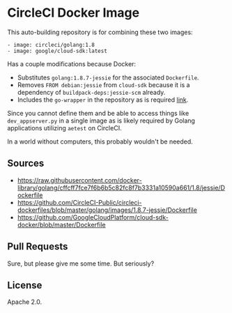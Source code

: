 # CircleCI Docker Image

This auto-building repository is for combining these two images:
```
- image: circleci/golang:1.8
- image: google/cloud-sdk:latest
```

Has a couple modifications because Docker:
* Substitutes `golang:1.8.7-jessie` for the associated `Dockerfile`.
* Removes `FROM debian:jessie` from `cloud-sdk` because it is a dependency of `buildpack-deps:jessie-scm` already.
* Includes the `go-wrapper` in the repository as is required [link](https://github.com/docker-library/golang/blob/cffcff7fce7f6b6b5c82fc8f7b3331a10590a661/1.8/jessie/go-wrapper).

Since you cannot define them and be able to access things like `dev_appserver.py` in a single image as is likely required by Golang applications utilizing `aetest` on CircleCI.

In a world without computers, this probably wouldn't be needed.

## Sources

* https://raw.githubusercontent.com/docker-library/golang/cffcff7fce7f6b6b5c82fc8f7b3331a10590a661/1.8/jessie/Dockerfile
* https://github.com/CircleCI-Public/circleci-dockerfiles/blob/master/golang/images/1.8.7-jessie/Dockerfile
* https://github.com/GoogleCloudPlatform/cloud-sdk-docker/blob/master/Dockerfile

## Pull Requests

Sure, but please give me some time.  But seriously?

## License

Apache 2.0.
